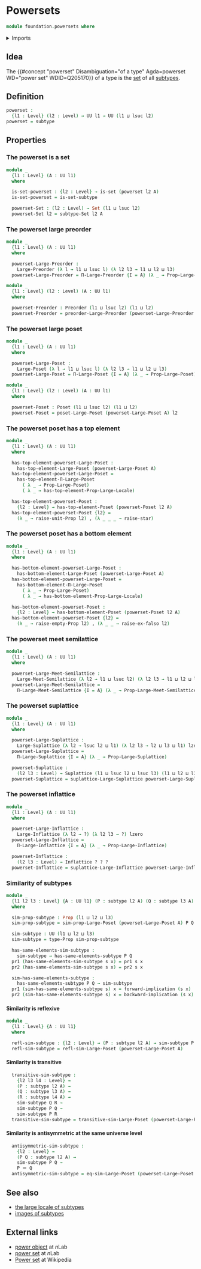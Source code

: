 # Powersets

```agda
module foundation.powersets where
```

<details><summary>Imports</summary>

```agda
open import foundation.dependent-pair-types
open import foundation.embeddings
open import foundation.empty-types
open import foundation.identity-types
open import foundation.large-locale-of-propositions
open import foundation.logical-equivalences
open import foundation.propositions
open import foundation.subtypes
open import foundation.unit-type
open import foundation.universe-levels

open import foundation-core.sets

open import order-theory.bottom-elements-large-posets
open import order-theory.bottom-elements-posets
open import order-theory.dependent-products-large-meet-semilattices
open import order-theory.dependent-products-large-posets
open import order-theory.dependent-products-large-preorders
open import order-theory.dependent-products-large-suplattices
open import order-theory.dependent-products-large-inflattices
open import order-theory.large-meet-semilattices
open import order-theory.large-posets
open import order-theory.large-preorders
open import order-theory.large-suplattices
open import order-theory.meet-semilattices
open import order-theory.order-preserving-maps-large-posets
open import order-theory.order-preserving-maps-large-preorders
open import order-theory.posets
open import order-theory.preorders
open import order-theory.similarity-of-elements-large-posets
open import order-theory.suplattices
open import order-theory.inflattices
open import order-theory.large-inflattices
open import order-theory.top-elements-large-posets
open import order-theory.top-elements-posets
```

</details>

## Idea

The
{{#concept "powerset" Disambiguation="of a type" Agda=powerset WD="power set" WDID=Q205170}}
of a type is the [set](foundation-core.sets.md) of all
[subtypes](foundation-core.subtypes.md).

## Definition

```agda
powerset :
  {l1 : Level} (l2 : Level) → UU l1 → UU (l1 ⊔ lsuc l2)
powerset = subtype
```

## Properties

### The powerset is a set

```agda
module _
  {l1 : Level} (A : UU l1)
  where

  is-set-powerset : {l2 : Level} → is-set (powerset l2 A)
  is-set-powerset = is-set-subtype

  powerset-Set : (l2 : Level) → Set (l1 ⊔ lsuc l2)
  powerset-Set l2 = subtype-Set l2 A
```

### The powerset large preorder

```agda
module _
  {l1 : Level} (A : UU l1)
  where

  powerset-Large-Preorder :
    Large-Preorder (λ l → l1 ⊔ lsuc l) (λ l2 l3 → l1 ⊔ l2 ⊔ l3)
  powerset-Large-Preorder = Π-Large-Preorder {I = A} (λ _ → Prop-Large-Preorder)

module _
  {l1 : Level} (l2 : Level) (A : UU l1)
  where

  powerset-Preorder : Preorder (l1 ⊔ lsuc l2) (l1 ⊔ l2)
  powerset-Preorder = preorder-Large-Preorder (powerset-Large-Preorder A) l2
```

### The powerset large poset

```agda
module _
  {l1 : Level} (A : UU l1)
  where

  powerset-Large-Poset :
    Large-Poset (λ l → l1 ⊔ lsuc l) (λ l2 l3 → l1 ⊔ l2 ⊔ l3)
  powerset-Large-Poset = Π-Large-Poset {I = A} (λ _ → Prop-Large-Poset)

module _
  {l1 : Level} (l2 : Level) (A : UU l1)
  where

  powerset-Poset : Poset (l1 ⊔ lsuc l2) (l1 ⊔ l2)
  powerset-Poset = poset-Large-Poset (powerset-Large-Poset A) l2
```

### The powerset poset has a top element

```agda
module _
  {l1 : Level} (A : UU l1)
  where

  has-top-element-powerset-Large-Poset :
    has-top-element-Large-Poset (powerset-Large-Poset A)
  has-top-element-powerset-Large-Poset =
    has-top-element-Π-Large-Poset
      ( λ _ → Prop-Large-Poset)
      ( λ _ → has-top-element-Prop-Large-Locale)

  has-top-element-powerset-Poset :
    {l2 : Level} → has-top-element-Poset (powerset-Poset l2 A)
  has-top-element-powerset-Poset {l2} =
    (λ _ → raise-unit-Prop l2) , (λ _ _ _ → raise-star)
```

### The powerset poset has a bottom element

```agda
module _
  {l1 : Level} (A : UU l1)
  where

  has-bottom-element-powerset-Large-Poset :
    has-bottom-element-Large-Poset (powerset-Large-Poset A)
  has-bottom-element-powerset-Large-Poset =
    has-bottom-element-Π-Large-Poset
      ( λ _ → Prop-Large-Poset)
      ( λ _ → has-bottom-element-Prop-Large-Locale)

  has-bottom-element-powerset-Poset :
    {l2 : Level} → has-bottom-element-Poset (powerset-Poset l2 A)
  has-bottom-element-powerset-Poset {l2} =
    (λ _ → raise-empty-Prop l2) , (λ _ _ → raise-ex-falso l2)
```

### The powerset meet semilattice

```agda
module _
  {l1 : Level} (A : UU l1)
  where

  powerset-Large-Meet-Semilattice :
    Large-Meet-Semilattice (λ l2 → l1 ⊔ lsuc l2) (λ l2 l3 → l1 ⊔ l2 ⊔ l3)
  powerset-Large-Meet-Semilattice =
    Π-Large-Meet-Semilattice {I = A} (λ _ → Prop-Large-Meet-Semilattice)
```

### The powerset suplattice

```agda
module _
  {l1 : Level} (A : UU l1)
  where

  powerset-Large-Suplattice :
    Large-Suplattice (λ l2 → lsuc l2 ⊔ l1) (λ l2 l3 → l2 ⊔ l3 ⊔ l1) lzero
  powerset-Large-Suplattice =
    Π-Large-Suplattice {I = A} (λ _ → Prop-Large-Suplattice)

  powerset-Suplattice :
    (l2 l3 : Level) → Suplattice (l1 ⊔ lsuc l2 ⊔ lsuc l3) (l1 ⊔ l2 ⊔ l3) l2
  powerset-Suplattice = suplattice-Large-Suplattice powerset-Large-Suplattice
```

### The powerset inflattice

```agda
module _
  {l1 : Level} (A : UU l1)
  where

  powerset-Large-Inflattice :
    Large-Inflattice (λ l2 → ?) (λ l2 l3 → ?) lzero
  powerset-Large-Inflattice =
    Π-Large-Inflattice {I = A} (λ _ → Prop-Large-Inflattice)

  powerset-Inflattice :
    (l2 l3 : Level) → Inflattice ? ? ?
  powerset-Inflattice = suplattice-Large-Inflattice powerset-Large-Inflattice
```

### Similarity of subtypes

```agda
module _
  {l1 l2 l3 : Level} {A : UU l1} (P : subtype l2 A) (Q : subtype l3 A)
  where

  sim-prop-subtype : Prop (l1 ⊔ l2 ⊔ l3)
  sim-prop-subtype = sim-prop-Large-Poset (powerset-Large-Poset A) P Q

  sim-subtype : UU (l1 ⊔ l2 ⊔ l3)
  sim-subtype = type-Prop sim-prop-subtype

  has-same-elements-sim-subtype :
    sim-subtype → has-same-elements-subtype P Q
  pr1 (has-same-elements-sim-subtype s x) = pr1 s x
  pr2 (has-same-elements-sim-subtype s x) = pr2 s x

  sim-has-same-elements-subtype :
    has-same-elements-subtype P Q → sim-subtype
  pr1 (sim-has-same-elements-subtype s) x = forward-implication (s x)
  pr2 (sim-has-same-elements-subtype s) x = backward-implication (s x)
```

#### Similarity is reflexive

```agda
module _
  {l1 : Level} {A : UU l1}
  where

  refl-sim-subtype : {l2 : Level} → (P : subtype l2 A) → sim-subtype P P
  refl-sim-subtype = refl-sim-Large-Poset (powerset-Large-Poset A)
```

#### Similarity is transitive

```agda
  transitive-sim-subtype :
    {l2 l3 l4 : Level} →
    (P : subtype l2 A) →
    (Q : subtype l3 A) →
    (R : subtype l4 A) →
    sim-subtype Q R →
    sim-subtype P Q →
    sim-subtype P R
  transitive-sim-subtype = transitive-sim-Large-Poset (powerset-Large-Poset A)
```

#### Similarity is antisymmetric at the same universe level

```agda
  antisymmetric-sim-subtype :
    {l2 : Level} →
    (P Q : subtype l2 A) →
    sim-subtype P Q →
    P ＝ Q
  antisymmetric-sim-subtype = eq-sim-Large-Poset (powerset-Large-Poset A)
```

## See also

- [the large locale of subtypes](foundation.large-locale-of-subtypes.md)
- [images of subtypes](foundation.images-subtypes.md)

## External links

- [power object](https://ncatlab.org/nlab/show/power+object) at $n$Lab
- [power set](https://ncatlab.org/nlab/show/power+set) at $n$Lab
- [Power set](https://en.wikipedia.org/wiki/Power_set) at Wikipedia
